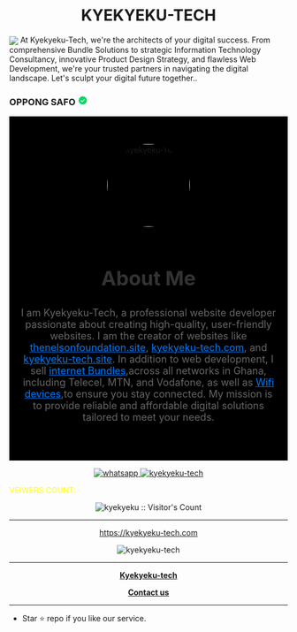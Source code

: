<h1 align="center"> KYEKYEKU-TECH</h1> 
<img src="https://i.postimg.cc/gc3Q3tTG/Screenshot-2024-08-23-155431.png"
<p align="center"> At Kyekyeku-Tech, we're the architects of your digital success. From comprehensive Bundle Solutions to strategic Information Technology Consultancy, innovative Product Design Strategy, and flawless Web Development, we're your trusted partners in navigating the digital landscape. Let's sculpt your digital future together.. </p>

 
<h3>
  <span class="name">OPPONG SAFO</span>
  <span class="verified-icon">
    <svg viewBox="0 0 18 18" height="18" width="18" preserveAspectRatio="xMidYMid meet" class="" version="1.1" x="0px" y="0px" enable-background="new 0 0 18 18">
      <title></title>
      <polygon id="Star-2" fill="#00DA60" points="9,16 7.1,16.9 5.8,15.2 3.7,15.1 3.4,13 1.5,12 2.2,9.9 1.1,8.2 2.6,6.7 2.4,4.6 4.5,4 5.3,2 7.4,2.4 9,1.1 10.7,2.4 12.7,2 13.6,4 15.6,4.6 15.5,6.7 17,8.2 15.9,9.9 16.5,12 14.7,13 14.3,15.1 12.2,15.2 10.9,16.9 "></polygon>
      <polygon id="Check-Icon" fill="#FFFFFF" points="13.1,7.3 12.2,6.5 8.1,10.6 5.9,8.5 5,9.4 8,12.4 "></polygon>
    </svg>
  </span>
</h3> 




<p align="center">
   <section id="about" style="padding: 50px 20px; background-color: black;">
        <div style="max-width: 1000px; margin: 0 auto; text-align: center;">
            <img src="https://telegra.ph/file/7bc2c08d3b722da63e2b6.jpg" alt="Kyekyeku-Tech" style="width: 150px; height: 150px; border-radius: 50%; margin-bottom: 20px;">
            <h2 style="font-size: 36px; color: #333;">About Me</h2>
            <p style="font-size: 18px; color: #666; margin-top: 20px;">
                I am Kyekyeku-Tech, a professional website developer passionate about creating high-quality, user-friendly websites. I am the creator of websites like <a href="https://thenelsonfoundation.site" style="color: #007bff;">thenelsonfoundation.site</a>, <a href="https://kyekyeku-tech.site" style="color: #007bff;">kyekyeku-tech.com</a>, and <a href="http://www.kyekyeku-tech.site" style="color: #007bff;">kyekyeku-tech.site</a>. In addition to web development, I sell <a href="https://kyekyeku-tech.site/home" style="color: #007bff;">internet Bundles</a>,across all networks in Ghana, including Telecel, MTN, and Vodafone, as well as <a href="https://kyekyeku-tech.site/wifi" style="color: #007bff;">Wifi devices</a>,to ensure you stay connected. My mission is to provide reliable and affordable digital solutions tailored to meet your needs.
            </p>
        </div>
    </section>
    
   
   
<p align="center">
  <a href="https://wa.me/+233545454000?text=Hi+Bro--+I+Need+Help.+I+messaged+you+from+Kyekyeku+Repo" target="_blank">
    <img alt="whatsapp" src="https://img.shields.io/badge/ Whatsapp -25D366?style=for-the-badge&logo=whatsapp&logoColor=white" />
  </a>
  </a>
  <a aria-label="kyekyeku-tech" href="https://youtube.com/@codingmidset" target="_blank">
    <img alt="kyekyeku-tech" src="https://img.shields.io/youtube/channel/subscribers/UC-1I2UvMzF5DHaGK_c8iJcw" target="_blank" />
  </a>
          
<p style="color: yellow"; >VEIWERS COUNT:</p>
<p align="center"><img src="https://profile-counter.glitch.me/{Kyekyeku}/count.svg" alt="kyekyeku :: Visitor's Count" /></p>

---




<p align="center">
  <a href="https://kyekyeku-tech.site">https://kyekyeku-tech.com</a>
</p>
<p align="center">
  <img title="kyekyeku-tech" src="https://img.shields.io/badge/Javascript-363303?style=for-the-badge&logo=javascript&logoColor=c6c631"></img>
</p>

---

<p align="center">
  <a href="https://github.com/Kyekyeku-tech"><b>Kyekyeku-tech</b></a>
</p>
<p align="center">
  <a href="mailto:ceo@kyekyeku-tech.site"><b>Contact us</b></a>
</p>

---

- Star ⭐ repo if you like our service.
